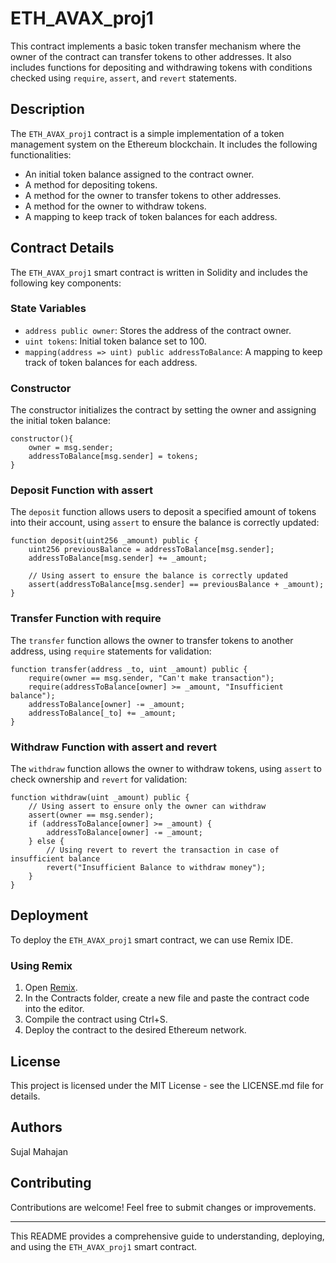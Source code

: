 # ETH_AVAX_proj1

This contract implements a basic token transfer mechanism where the owner of the contract can transfer tokens to other addresses. It also includes functions for depositing and withdrawing tokens with conditions checked using `require`, `assert`, and `revert` statements.

## Description

The `ETH_AVAX_proj1` contract is a simple implementation of a token management system on the Ethereum blockchain. It includes the following functionalities:

- An initial token balance assigned to the contract owner.
- A method for depositing tokens.
- A method for the owner to transfer tokens to other addresses.
- A method for the owner to withdraw tokens.
- A mapping to keep track of token balances for each address.

## Contract Details

The `ETH_AVAX_proj1` smart contract is written in Solidity and includes the following key components:

### State Variables

- `address public owner`: Stores the address of the contract owner.
- `uint tokens`: Initial token balance set to 100.
- `mapping(address => uint) public addressToBalance`: A mapping to keep track of token balances for each address.

### Constructor

The constructor initializes the contract by setting the owner and assigning the initial token balance:

```solidity
constructor(){
    owner = msg.sender;
    addressToBalance[msg.sender] = tokens;
}
```

### Deposit Function with assert

The `deposit` function allows users to deposit a specified amount of tokens into their account, using `assert` to ensure the balance is correctly updated:

```solidity
function deposit(uint256 _amount) public {
    uint256 previousBalance = addressToBalance[msg.sender];
    addressToBalance[msg.sender] += _amount;

    // Using assert to ensure the balance is correctly updated
    assert(addressToBalance[msg.sender] == previousBalance + _amount);
}
```

### Transfer Function with require

The `transfer` function allows the owner to transfer tokens to another address, using `require` statements for validation:

```solidity
function transfer(address _to, uint _amount) public {
    require(owner == msg.sender, "Can't make transaction");
    require(addressToBalance[owner] >= _amount, "Insufficient balance");
    addressToBalance[owner] -= _amount;
    addressToBalance[_to] += _amount;
}
```

### Withdraw Function with assert and revert

The `withdraw` function allows the owner to withdraw tokens, using `assert` to check ownership and `revert` for validation:

```solidity
function withdraw(uint _amount) public {
    // Using assert to ensure only the owner can withdraw
    assert(owner == msg.sender);
    if (addressToBalance[owner] >= _amount) {
        addressToBalance[owner] -= _amount;
    } else {
        // Using revert to revert the transaction in case of insufficient balance
        revert("Insufficient Balance to withdraw money");
    }
}
```

## Deployment

To deploy the `ETH_AVAX_proj1` smart contract, we can use Remix IDE.

### Using Remix

1. Open [Remix](https://remix.ethereum.org/).
2. In the Contracts folder, create a new file and paste the contract code into the editor.
3. Compile the contract using Ctrl+S.
4. Deploy the contract to the desired Ethereum network.

## License

This project is licensed under the MIT License - see the LICENSE.md file for details.

## Authors

Sujal Mahajan

## Contributing

Contributions are welcome! Feel free to submit changes or improvements.

---

This README provides a comprehensive guide to understanding, deploying, and using the `ETH_AVAX_proj1` smart contract.

